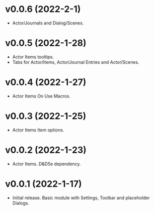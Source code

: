 # v0.0.6 (2022-2-1)

* Actor/Journals and Dialog/Scenes.

# v0.0.5 (2022-1-28)

* Actor Items tooltips.
* Tabs for Actor/Items, Actor/Journal Entries and Actor/Scenes.

# v0.0.4 (2022-1-27)

* Actor Items On Use Macros.

# v0.0.3 (2022-1-25)

* Actor Items Item options.

# v0.0.2 (2022-1-23)

* Actor Items. D&D5e dependency.

# v0.0.1 (2022-1-17)

* Initial release. Basic module with Settings, Toolbar and placeholder Dialogs.